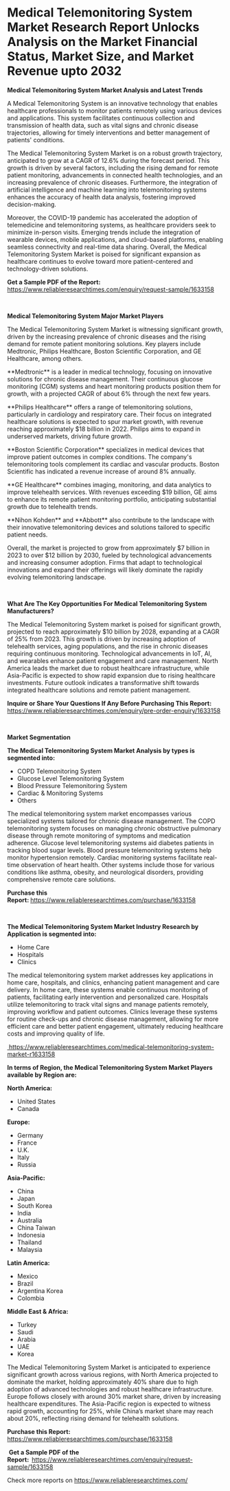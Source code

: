 <p><h1>Medical Telemonitoring System Market Research Report Unlocks Analysis on the Market Financial Status, Market Size, and Market Revenue upto 2032</h1></p><p><strong>Medical Telemonitoring System Market Analysis and Latest Trends</strong></p>
<p><p>A Medical Telemonitoring System is an innovative technology that enables healthcare professionals to monitor patients remotely using various devices and applications. This system facilitates continuous collection and transmission of health data, such as vital signs and chronic disease trajectories, allowing for timely interventions and better management of patients' conditions.</p><p>The Medical Telemonitoring System Market is on a robust growth trajectory, anticipated to grow at a CAGR of 12.6% during the forecast period. This growth is driven by several factors, including the rising demand for remote patient monitoring, advancements in connected health technologies, and an increasing prevalence of chronic diseases. Furthermore, the integration of artificial intelligence and machine learning into telemonitoring systems enhances the accuracy of health data analysis, fostering improved decision-making.</p><p>Moreover, the COVID-19 pandemic has accelerated the adoption of telemedicine and telemonitoring systems, as healthcare providers seek to minimize in-person visits. Emerging trends include the integration of wearable devices, mobile applications, and cloud-based platforms, enabling seamless connectivity and real-time data sharing. Overall, the Medical Telemonitoring System Market is poised for significant expansion as healthcare continues to evolve toward more patient-centered and technology-driven solutions.</p></p>
<p><strong>Get a Sample PDF of the Report:&nbsp;</strong> <a href="https://www.reliableresearchtimes.com/enquiry/request-sample/1633158?utm_campaign=3214&utm_medium=2&utm_source=Github&utm_content=ia&utm_term=29032025&utm_id=medical-telemonitoring-system">https://www.reliableresearchtimes.com/enquiry/request-sample/1633158</a></p>
<p>&nbsp;</p>
<p><strong>Medical Telemonitoring System Major Market Players</strong></p>
<p><p>The Medical Telemonitoring System Market is witnessing significant growth, driven by the increasing prevalence of chronic diseases and the rising demand for remote patient monitoring solutions. Key players include Medtronic, Philips Healthcare, Boston Scientific Corporation, and GE Healthcare, among others.</p><p>**Medtronic** is a leader in medical technology, focusing on innovative solutions for chronic disease management. Their continuous glucose monitoring (CGM) systems and heart monitoring products position them for growth, with a projected CAGR of about 6% through the next few years.</p><p>**Philips Healthcare** offers a range of telemonitoring solutions, particularly in cardiology and respiratory care. Their focus on integrated healthcare solutions is expected to spur market growth, with revenue reaching approximately $18 billion in 2022. Philips aims to expand in underserved markets, driving future growth.</p><p>**Boston Scientific Corporation** specializes in medical devices that improve patient outcomes in complex conditions. The company's telemonitoring tools complement its cardiac and vascular products. Boston Scientific has indicated a revenue increase of around 8% annually.</p><p>**GE Healthcare** combines imaging, monitoring, and data analytics to improve telehealth services. With revenues exceeding $19 billion, GE aims to enhance its remote patient monitoring portfolio, anticipating substantial growth due to telehealth trends.</p><p>**Nihon Kohden** and **Abbott** also contribute to the landscape with their innovative telemonitoring devices and solutions tailored to specific patient needs. </p><p>Overall, the market is projected to grow from approximately $7 billion in 2023 to over $12 billion by 2030, fueled by technological advancements and increasing consumer adoption. Firms that adapt to technological innovations and expand their offerings will likely dominate the rapidly evolving telemonitoring landscape.</p></p>
<p>&nbsp;</p>
<p><strong>What Are The Key Opportunities For Medical Telemonitoring System Manufacturers?</strong></p>
<p><p>The Medical Telemonitoring System market is poised for significant growth, projected to reach approximately $10 billion by 2028, expanding at a CAGR of 25% from 2023. This growth is driven by increasing adoption of telehealth services, aging populations, and the rise in chronic diseases requiring continuous monitoring. Technological advancements in IoT, AI, and wearables enhance patient engagement and care management. North America leads the market due to robust healthcare infrastructure, while Asia-Pacific is expected to show rapid expansion due to rising healthcare investments. Future outlook indicates a transformative shift towards integrated healthcare solutions and remote patient management.</p></p>
<p><strong>Inquire or Share Your Questions If Any Before Purchasing This Report:</strong> <a href="https://www.reliableresearchtimes.com/enquiry/pre-order-enquiry/1633158?utm_campaign=3214&utm_medium=2&utm_source=Github&utm_content=ia&utm_term=29032025&utm_id=medical-telemonitoring-system">https://www.reliableresearchtimes.com/enquiry/pre-order-enquiry/1633158</a></p>
<p>&nbsp;</p>
<p><strong>Market Segmentation</strong></p>
<p><strong>The Medical Telemonitoring System Market Analysis by types is segmented into:</strong></p>
<p><ul><li>COPD Telemonitoring System</li><li>Glucose Level Telemonitoring System</li><li>Blood Pressure Telemonitoring System</li><li>Cardiac & Monitoring Systems</li><li>Others</li></ul></p>
<p><p>The medical telemonitoring system market encompasses various specialized systems tailored for chronic disease management. The COPD telemonitoring system focuses on managing chronic obstructive pulmonary disease through remote monitoring of symptoms and medication adherence. Glucose level telemonitoring systems aid diabetes patients in tracking blood sugar levels. Blood pressure telemonitoring systems help monitor hypertension remotely. Cardiac monitoring systems facilitate real-time observation of heart health. Other systems include those for various conditions like asthma, obesity, and neurological disorders, providing comprehensive remote care solutions.</p></p>
<p><strong>Purchase this Report:&nbsp;</strong><a href="https://www.reliableresearchtimes.com/purchase/1633158?utm_campaign=3214&utm_medium=2&utm_source=Github&utm_content=ia&utm_term=29032025&utm_id=medical-telemonitoring-system">https://www.reliableresearchtimes.com/purchase/1633158</a></p>
<p>&nbsp;</p>
<p><strong>The Medical Telemonitoring System Market Industry Research by Application is segmented into:</strong></p>
<p><ul><li>Home Care</li><li>Hospitals</li><li>Clinics</li></ul></p>
<p><p>The medical telemonitoring system market addresses key applications in home care, hospitals, and clinics, enhancing patient management and care delivery. In home care, these systems enable continuous monitoring of patients, facilitating early intervention and personalized care. Hospitals utilize telemonitoring to track vital signs and manage patients remotely, improving workflow and patient outcomes. Clinics leverage these systems for routine check-ups and chronic disease management, allowing for more efficient care and better patient engagement, ultimately reducing healthcare costs and improving quality of life.</p></p>
<p><a href="https://www.reliableresearchtimes.com/medical-telemonitoring-system-market-r1633158?utm_campaign=3214&utm_medium=2&utm_source=Github&utm_content=ia&utm_term=29032025&utm_id=medical-telemonitoring-system">&nbsp;https://www.reliableresearchtimes.com/medical-telemonitoring-system-market-r1633158</a></p>
<p><strong>In terms of Region, the Medical Telemonitoring System Market Players available by Region are:</strong></p>
<p>
    <p> <strong> North America: </strong>
        <ul>
            <li>United States</li>
            <li>Canada</li>
        </ul>
        </p> 
    <p> <strong> Europe: </strong>
        <ul>
            <li>Germany</li>
            <li>France</li>
            <li>U.K.</li>
            <li>Italy</li>
            <li>Russia</li>
        </ul>
        </p> 
    <p> <strong> Asia-Pacific: </strong>
        <ul>
            <li>China</li>
            <li>Japan</li>
            <li>South Korea</li>
            <li>India</li>
            <li>Australia</li>
            <li>China Taiwan</li>
            <li>Indonesia</li>
            <li>Thailand</li>
            <li>Malaysia</li>
        </ul>
        </p> 
    <p> <strong> Latin America: </strong>
        <ul>
            <li>Mexico</li>
            <li>Brazil</li>
            <li>Argentina Korea</li>
            <li>Colombia</li>
        </ul>
        </p> 
    <p> <strong> Middle East & Africa: </strong>
        <ul>
            <li>Turkey</li>
            <li>Saudi</li>
            <li>Arabia</li>
            <li>UAE</li>
            <li>Korea</li>
        </ul>
    </p>
    </p>
<p><p>The Medical Telemonitoring System Market is anticipated to experience significant growth across various regions, with North America projected to dominate the market, holding approximately 40% share due to high adoption of advanced technologies and robust healthcare infrastructure. Europe follows closely with around 30% market share, driven by increasing healthcare expenditures. The Asia-Pacific region is expected to witness rapid growth, accounting for 25%, while China’s market share may reach about 20%, reflecting rising demand for telehealth solutions.</p></p>
<p><strong>Purchase this Report: </strong><a href="https://www.reliableresearchtimes.com/purchase/1633158?utm_campaign=3214&utm_medium=2&utm_source=Github&utm_content=ia&utm_term=29032025&utm_id=medical-telemonitoring-system">https://www.reliableresearchtimes.com/purchase/1633158</a></p>
<p>&nbsp;<strong>Get a Sample PDF of the Report:&nbsp;&nbsp;</strong><a href="https://www.reliableresearchtimes.com/enquiry/request-sample/1633158?utm_campaign=3214&utm_medium=2&utm_source=Github&utm_content=ia&utm_term=29032025&utm_id=medical-telemonitoring-system">https://www.reliableresearchtimes.com/enquiry/request-sample/1633158</a></p>
<p><strong></strong></p>
<p>Check more reports on <a href="https://www.reliableresearchtimes.com/?utm_campaign=3214&utm_medium=2&utm_source=Github&utm_content=ia&utm_term=29032025&utm_id=medical-telemonitoring-system">https://www.reliableresearchtimes.com/</a></p>